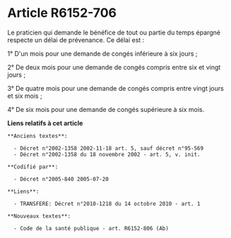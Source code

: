 # Article R6152-706

Le praticien qui demande le bénéfice de tout ou partie du temps épargné respecte un délai de prévenance. Ce délai est :

1° D'un mois pour une demande de congés inférieure à six jours ;

2° De deux mois pour une demande de congés compris entre six et vingt jours ;

3° De quatre mois pour une demande de congés compris entre vingt jours et six mois ;

4° De six mois pour une demande de congés supérieure à six mois.

**Liens relatifs à cet article**

	**Anciens textes**:

	  - Décret n°2002-1358 2002-11-18 art. 5, sauf décret n°95-569
	  - Décret n°2002-1358 du 18 novembre 2002 - art. 5, v. init.

	**Codifié par**:

	  - Décret n°2005-840 2005-07-20

	**Liens**:

	  - TRANSFERE: Décret n°2010-1218 du 14 octobre 2010 - art. 1

	**Nouveaux textes**:

	  - Code de la santé publique - art. R6152-806 (Ab)
